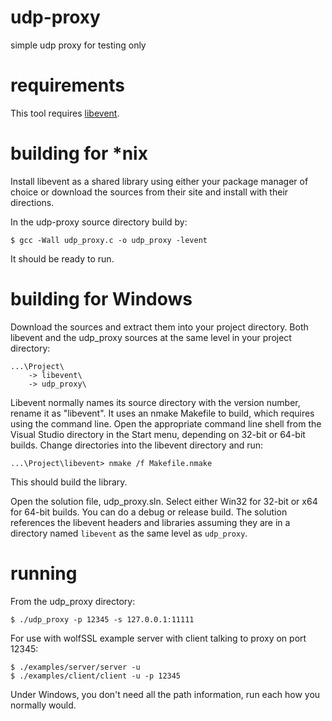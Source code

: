 udp-proxy
=========

simple udp proxy for testing only


requirements
============

This tool requires [libevent](http://libevent.org).


building for \*nix
======================

Install libevent as a shared library using either your package manager of
choice or download the sources from their site and install with their
directions.

In the udp-proxy source directory build by:

    $ gcc -Wall udp_proxy.c -o udp_proxy -levent

It should be ready to run.


building for Windows
====================

Download the sources and extract them into your project directory. Both
libevent and the udp\_proxy sources at the same level in your project directory:

    ...\Project\
        -> libevent\
        -> udp_proxy\

Libevent normally names its source directory with the version number, rename
it as "libevent". It uses an nmake Makefile to build, which requires using
the command line. Open the appropriate command line shell from the Visual
Studio directory in the Start menu, depending on 32-bit or 64-bit builds.
Change directories into the libevent directory and run:

    ...\Project\libevent> nmake /f Makefile.nmake

This should build the library.

Open the solution file, udp\_proxy.sln. Select either Win32 for 32-bit or x64
for 64-bit builds. You can do a debug or release build. The solution references
the libevent headers and libraries assuming they are in a directory named
`libevent` as the same level as `udp_proxy`.


running
=======

From the udp\_proxy directory:

    $ ./udp_proxy -p 12345 -s 127.0.0.1:11111

For use with wolfSSL example server with client talking to proxy on port 12345:

    $ ./examples/server/server -u
    $ ./examples/client/client -u -p 12345

 Under Windows, you don't need all the path information, run each how you
 normally would.

